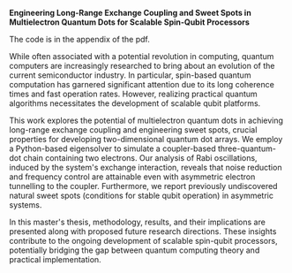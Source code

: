 **Engineering Long-Range Exchange Coupling and Sweet Spots in Multielectron Quantum Dots for Scalable Spin-Qubit Processors**

The code is in the appendix of the pdf.

While often associated with a potential revolution in computing, quantum computers are increasingly researched to bring about an evolution of the current semiconductor industry. In particular, spin-based quantum computation has garnered significant attention due to its long coherence times and fast operation rates. However, realizing practical quantum algorithms necessitates the development of scalable qubit platforms.

This work explores the potential of multielectron quantum dots in achieving long-range exchange coupling and engineering sweet spots, crucial properties for developing two-dimensional quantum dot arrays. We employ a Python-based eigensolver to simulate a coupler-based three-quantum-dot chain containing two electrons. Our analysis of Rabi oscillations, induced by the system's exchange interaction, reveals that noise reduction and frequency control are attainable even with asymmetric electron tunnelling to the coupler. Furthermore, we report previously undiscovered natural sweet spots (conditions for stable qubit operation) in asymmetric systems.

In this master's thesis, methodology, results, and their implications are presented along with proposed future research directions. These insights contribute to the ongoing development of scalable spin-qubit processors, potentially bridging the gap between quantum computing theory and practical implementation.
